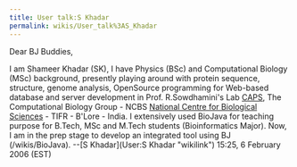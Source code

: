 ```yaml
---
title: User talk:S Khadar
permalink: wikis/User_talk%3AS_Khadar
---
```


Dear BJ Buddies,

I am Shameer Khadar (SK), I have Physics (BSc) and Computational Biology
(MSc) background, presently playing around with protein sequence,
structure, genome analysis, OpenSource programming for Web-based
database and server development in Prof. R.Sowdhamini's Lab
[CAPS](http://caps.ncbs.res.in), The Computational Biology Group - NCBS
[National Centre for Biological Sciences](http://www.ncbs.res.in) -
TIFR - B'Lore - India. I extensively used BioJava for teaching purpose
for B.Tech, MSc and M.Tech students (Bioinformatics Major). Now, I am in
the prep stage to develop an integrated tool using BJ (/wikis/BioJava). --[S
Khadar](User:S Khadar "wikilink") 15:25, 6 February 2006 (EST)
